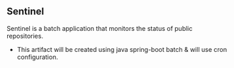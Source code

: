 ## Sentinel

Sentinel is a batch application that monitors the status of public repositories. 
- This artifact will be created using java spring-boot batch & will use cron configuration.

